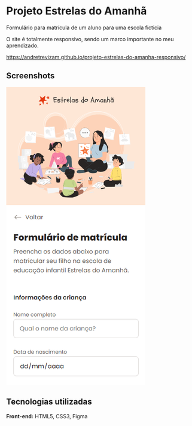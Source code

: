 
# Projeto Estrelas do Amanhã

Formulário para matrícula de um aluno para uma escola ficticia

O site é totalmente responsivo, sendo um marco importante no meu aprendizado.

https://andretrevizam.github.io/projeto-estrelas-do-amanha-responsivo/






## Screenshots

![App Screenshot](https://github.com/AndreTrevizam/projeto-estrelas-do-amanha-responsivo/blob/main/assets/screenshots/image.png?raw=true)


## Tecnologias utilizadas

**Front-end:** HTML5, CSS3, Figma



